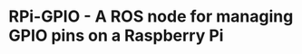 RPi-GPIO - A ROS node for managing GPIO pins on a Raspberry Pi
==============================================================
